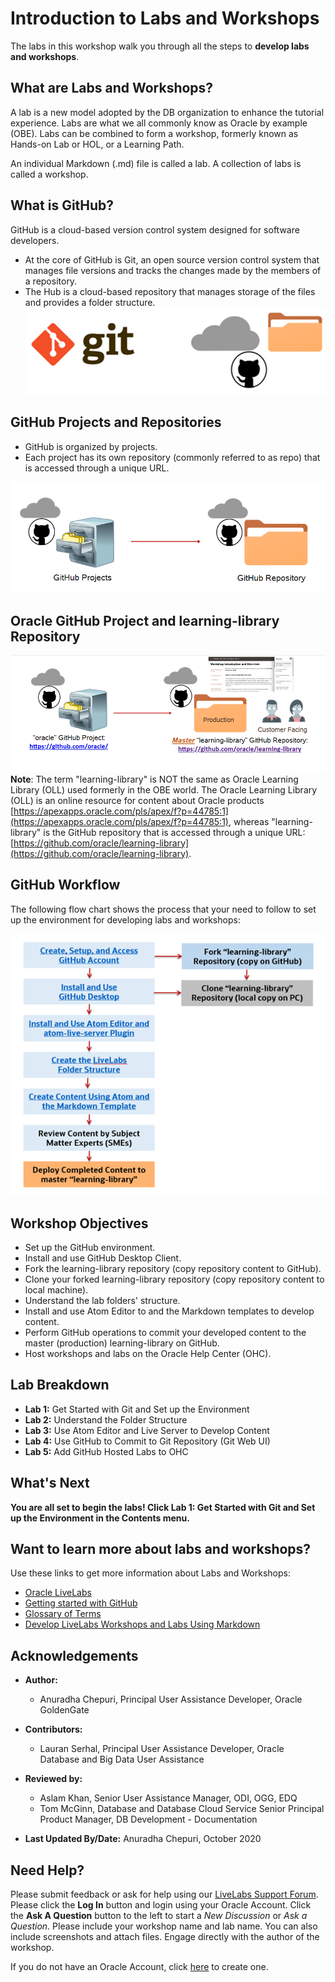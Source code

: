 # Introduction to Labs and Workshops                                   

The labs in this workshop walk you through all the steps to **develop labs and workshops**.

## What are Labs and Workshops?
A lab is a new model adopted by the DB organization to enhance the tutorial experience. Labs are what we all commonly know as Oracle by example (OBE). Labs can be combined to form a workshop, formerly known as Hands-on Lab or HOL, or a Learning Path.

An individual Markdown (.md) file is called a lab.
A collection of labs is called a workshop.

## What is GitHub?
GitHub is a cloud-based version control system designed for software developers.
  * At the core of GitHub is Git, an open source version control system that manages file versions and tracks the changes made by the members of a repository.
  * The Hub is a cloud-based repository that manages storage of the files and provides a folder structure.
  ![](./images/git-hub-what-is-github.png " ")

## GitHub Projects and Repositories
* GitHub is organized by projects.
* Each project has its own repository (commonly referred to as repo) that is accessed
through a unique URL.

![](./images/git-hub-projects-repositories.png " ")

## Oracle GitHub Project and learning-library Repository

  ![](./images/git-hub-oracle-projects-learning-library.png " ")
  **Note**: The term "learning-library" is NOT the same as Oracle Learning Library (OLL) used formerly in the OBE world. The Oracle Learning Library (OLL) is an online resource for content about Oracle products [https://apexapps.oracle.com/pls/apex/f?p=44785:1](https://apexapps.oracle.com/pls/apex/f?p=44785:1), whereas "learning-library" is the GitHub repository that is accessed through a unique URL: [https://github.com/oracle/learning-library](https://github.com/oracle/learning-library).

## GitHub Workflow
The following flow chart shows the process that your need to follow to set up the environment for developing labs and workshops:

![](./images/git-hub-workflow-flow-chart.png " ")


## Workshop Objectives
  * Set up the GitHub environment.
  * Install and use GitHub Desktop Client.
  * Fork the learning-library repository (copy repository content to GitHub).
  * Clone your forked learning-library repository (copy repository content to local machine).
  * Understand the lab folders' structure.
  * Install and use Atom Editor to and the Markdown templates to develop content.
  * Perform GitHub operations to commit your developed content to the master (production) learning-library on GitHub.
  * Host workshops and labs on the Oracle Help Center (OHC).


## Lab Breakdown
- **Lab 1:** Get Started with Git and Set up the Environment
- **Lab 2:** Understand the Folder Structure
- **Lab 3:** Use Atom Editor and Live Server to Develop Content
- **Lab 4:** Use GitHub to Commit to Git Repository (Git Web UI)
- **Lab 5:** Add GitHub Hosted Labs to OHC

## What's Next

  **You are all set to begin the labs! Click Lab 1: Get Started with Git and Set up the Environment in the Contents menu.**

## Want to learn more about labs and workshops?
  Use these links to get more information about Labs and Workshops:
  * [Oracle LiveLabs](https://apexapps.oracle.com/pls/apex/f?p=133:1)
  * [Getting started with GitHub](https://docs.github.com/en/free-pro-team@latest/github/getting-started-with-github)
  * [Glossary of Terms](https://confluence.oraclecorp.com/confluence/display/DBIDDP/Glossary+of+terms)
  * [Develop LiveLabs Workshops and Labs Using Markdown](https://confluence.oraclecorp.com/confluence/pages/viewpage.action?spaceKey=DBIDDP&title=Develop+LiveLabs+Workshops+and+Labs+Using+Markdown)

## Acknowledgements

* **Author:**
    * Anuradha Chepuri, Principal User Assistance Developer, Oracle GoldenGate
* **Contributors:**
    * Lauran Serhal, Principal User Assistance Developer, Oracle Database and Big Data User Assistance

* **Reviewed by:**  
    * Aslam Khan, Senior User Assistance Manager, ODI, OGG, EDQ
    * Tom McGinn, Database and Database Cloud Service Senior Principal Product Manager, DB Development - Documentation
* **Last Updated By/Date:** Anuradha Chepuri, October 2020

## Need Help?  
Please submit feedback or ask for help using our [LiveLabs Support Forum](https://community.oracle.com/tech/developers/categories/livelabsdiscussions). Please click the **Log In** button and login using your Oracle Account. Click the **Ask A Question** button to the left to start a *New Discussion* or *Ask a Question*.  Please include your workshop name and lab name.  You can also include screenshots and attach files.  Engage directly with the author of the workshop.

If you do not have an Oracle Account, click [here](https://profile.oracle.com/myprofile/account/create-account.jspx) to create one.
